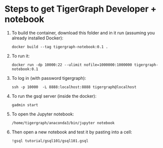 Steps to get TigerGraph Developer + notebook 
=================

1. To build the container, download this folder and in it run (assuming you already installed Docker):

   `docker build --tag tigergraph-notebook:0.1 .`
   
2. To run it:

   `docker run -dp 10000:22 --ulimit nofile=1000000:1000000 tigergraph-notebook:0.1`
   
3. To log in (with password tigergraph):

   `ssh -p 10000  -L 8888:localhost:8888 tigergraph@localhost`
   
4. To run the gsql server (inside the docker):

   `gadmin start`
   
5. To open the Jupyter notebook:

   `/home/tigergraph/anaconda3/bin/jupyter notebook`
   
6. Then open a new notebook and test it by pasting into a cell:

   `!gsql tutorial/gsql101/gsql101.gsql`
   
